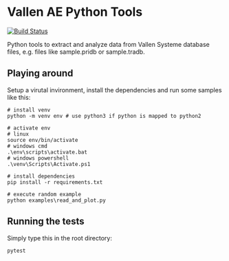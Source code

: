 # Vallen AE Python Tools

[![Build Status](https://travis-ci.org/vallen-systems/pyVallenAE.svg?branch=master)](https://travis-ci.org/vallen-systems/pyVallenAE)

Python tools to extract and analyze data from Vallen Systeme database files, e.g. files like sample.pridb or sample.tradb.

## Playing around
Setup a virutal invironment, install the dependencies and run some
samples like this:

    # install venv
    python -m venv env # use python3 if python is mapped to python2
    
    # activate env
    # linux
    source env/bin/activate
    # windows cmd
    .\env\scripts\activate.bat
    # windows powershell
    .\venv\Scripts\Activate.ps1
    
    # install dependencies
    pip install -r requirements.txt
    
    # execute random example
    python examples\read_and_plot.py

## Running the tests
Simply type this in the root directory:

    pytest
